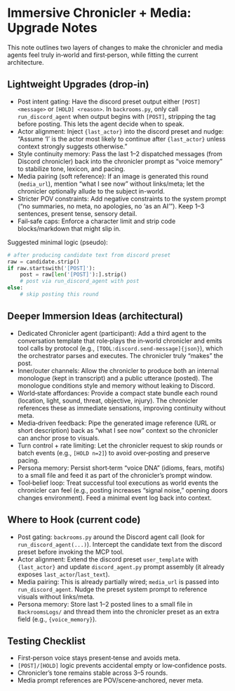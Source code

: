 # Immersive Chronicler + Media: Upgrade Notes

This note outlines two layers of changes to make the chronicler and media agents feel truly in‑world and first‑person, while fitting the current architecture.

## Lightweight Upgrades (drop‑in)

- Post intent gating: Have the discord preset output either `[POST] <message>` or `[HOLD] <reason>`. In `backrooms.py`, only call `run_discord_agent` when output begins with `[POST]`, stripping the tag before posting. This lets the agent decide when to speak.
- Actor alignment: Inject `{last_actor}` into the discord preset and nudge: “Assume ‘I’ is the actor most likely to continue after `{last_actor}` unless context strongly suggests otherwise.”
- Style continuity memory: Pass the last 1–2 dispatched messages (from Discord chronicler) back into the chronicler prompt as “voice memory” to stabilize tone, lexicon, and pacing.
- Media pairing (soft reference): If an image is generated this round (`media_url`), mention “what I see now” without links/meta; let the chronicler optionally allude to the subject in-world.
- Stricter POV constraints: Add negative constraints to the system prompt (“no summaries, no meta, no apologies, no ‘as an AI’”). Keep 1–3 sentences, present tense, sensory detail.
- Fail‑safe caps: Enforce a character limit and strip code blocks/markdown that might slip in.

Suggested minimal logic (pseudo):

```python
# after producing candidate text from discord preset
raw = candidate.strip()
if raw.startswith('[POST]'):
    post = raw[len('[POST]'):].strip()
    # post via run_discord_agent with post
else:
    # skip posting this round
```

## Deeper Immersion Ideas (architectural)

- Dedicated Chronicler agent (participant): Add a third agent to the conversation template that role‑plays the in‑world chronicler and emits tool calls by protocol (e.g., `[TOOL:discord.send-message]{json}`), which the orchestrator parses and executes. The chronicler truly “makes” the post.
- Inner/outer channels: Allow the chronicler to produce both an internal monologue (kept in transcript) and a public utterance (posted). The monologue conditions style and memory without leaking to Discord.
- World‑state affordances: Provide a compact state bundle each round (location, light, sound, threat, objective, injury). The chronicler references these as immediate sensations, improving continuity without meta.
- Media‑driven feedback: Pipe the generated image reference (URL or short description) back as “what I see now” context so the chronicler can anchor prose to visuals.
- Turn control + rate limiting: Let the chronicler request to skip rounds or batch events (e.g., `[HOLD n=2]`) to avoid over‑posting and preserve pacing.
- Persona memory: Persist short‑term “voice DNA” (idioms, fears, motifs) to a small file and feed it as part of the chronicler’s prompt window.
- Tool‑belief loop: Treat successful tool executions as world events the chronicler can feel (e.g., posting increases “signal noise,” opening doors changes environment). Feed a minimal event log back into context.

## Where to Hook (current code)

- Post gating: `backrooms.py` around the Discord agent call (look for `run_discord_agent(...)`). Intercept the candidate text from the discord preset before invoking the MCP tool.
- Actor alignment: Extend the discord preset `user_template` with `{last_actor}` and update `discord_agent.py` prompt assembly (it already exposes `last_actor`/`last_text`).
- Media pairing: This is already partially wired; `media_url` is passed into `run_discord_agent`. Nudge the preset system prompt to reference visuals without links/meta.
- Persona memory: Store last 1–2 posted lines to a small file in `BackroomsLogs/` and thread them into the chronicler preset as an extra field (e.g., `{voice_memory}`).

## Testing Checklist

- First‑person voice stays present‑tense and avoids meta.
- `[POST]/[HOLD]` logic prevents accidental empty or low‑confidence posts.
- Chronicler’s tone remains stable across 3–5 rounds.
- Media prompt references are POV/scene‑anchored, never meta.

